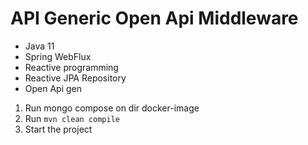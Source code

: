 #  API Generic Open Api Middleware

* Java 11
* Spring WebFlux
* Reactive programming
* Reactive JPA Repository
* Open Api gen


1) Run mongo compose on dir docker-image
2) Run ```mvn clean compile```
3) Start the project




